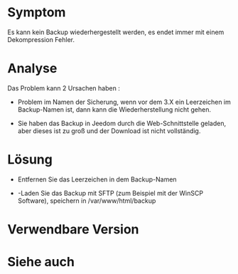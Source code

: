 Symptom 
========

Es kann kein Backup wiederhergestellt werden, es endet immer mit einem
Dekompression Fehler.

Analyse 
=======

Das Problem kann 2 Ursachen haben :

-   Problem im Namen der Sicherung, wenn vor dem 3.X ein Leerzeichen im  
    Backup-Namen ist, dann kann die Wiederherstellung nicht gehen.

-   Sie haben das Backup in Jeedom durch die Web-Schnittstelle geladen, 
    aber dieses ist zu groß und der Download ist nicht vollständig.

Lösung 
==========

-   Entfernen Sie das Leerzeichen in dem Backup-Namen 

-   -Laden Sie das Backup mit SFTP (zum Beispiel mit der WinSCP 
    Software), speichern in /var/www/html/backup

Verwendbare Version
==================

Siehe auch 
==========
